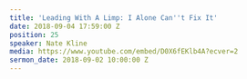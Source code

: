 ```yaml
---
title: 'Leading With A Limp: I Alone Can''t Fix It'
date: 2018-09-04 17:59:00 Z
position: 25
speaker: Nate Kline
media: https://www.youtube.com/embed/D0X6fEKlb4A?ecver=2
sermon_date: 2018-09-02 10:00:00 Z
---
```


